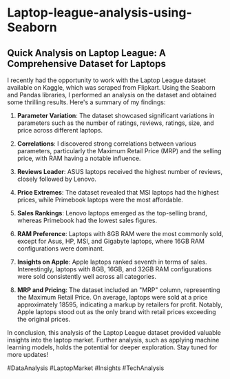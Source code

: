 # Laptop-league-analysis-using-Seaborn
## Quick Analysis on Laptop League: A Comprehensive Dataset for Laptops

I recently had the opportunity to work with the Laptop League dataset available on Kaggle, which was scraped from Flipkart. Using the Seaborn and Pandas libraries, I performed an analysis on the dataset and obtained some thrilling results. Here's a summary of my findings:

1. **Parameter Variation**: The dataset showcased significant variations in parameters such as the number of ratings, reviews, ratings, size, and price across different laptops.

2. **Correlations**: I discovered strong correlations between various parameters, particularly the Maximum Retail Price (MRP) and the selling price, with RAM having a notable influence.

3. **Reviews Leader**: ASUS laptops received the highest number of reviews, closely followed by Lenovo.

4. **Price Extremes**: The dataset revealed that MSI laptops had the highest prices, while Primebook laptops were the most affordable.

5. **Sales Rankings**: Lenovo laptops emerged as the top-selling brand, whereas Primebook had the lowest sales figures.

6. **RAM Preference**: Laptops with 8GB RAM were the most commonly sold, except for Asus, HP, MSI, and Gigabyte laptops, where 16GB RAM configurations were dominant.

7. **Insights on Apple**: Apple laptops ranked seventh in terms of sales. Interestingly, laptops with 8GB, 16GB, and 32GB RAM configurations were sold consistently well across all categories.

8. **MRP and Pricing**: The dataset included an "MRP" column, representing the Maximum Retail Price. On average, laptops were sold at a price approximately 18595, indicating a markup by retailers for profit. Notably, Apple laptops stood out as the only brand with retail prices exceeding the original prices.

In conclusion, this analysis of the Laptop League dataset provided valuable insights into the laptop market. Further analysis, such as applying machine learning models, holds the potential for deeper exploration. Stay tuned for more updates!

#DataAnalysis #LaptopMarket #Insights #TechAnalysis
